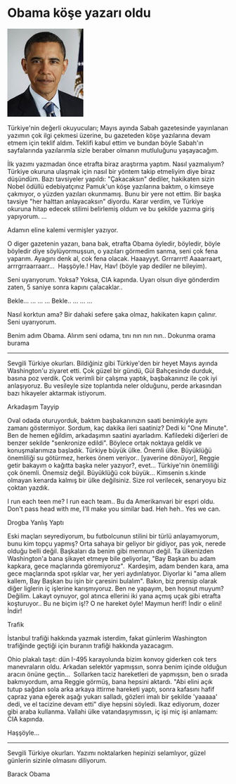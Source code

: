 # Obama köşe yazarı oldu

![](images.jpeg)

Türkiye'nin değerli okuyucuları; Mayıs ayında Sabah gazetesinde yayınlanan yazımın çok ilgi çekmesi üzerine, bu gazeteden köşe yazılarına devam etmem için teklif aldım. Teklifi kabul ettim ve bundan böyle Sabah'ın sayfalarında yazılarımla sizle beraber olmanın mutluluğunu yaşayacağım.

İlk yazımı yazmadan önce etrafta biraz araştırma yaptım. Nasıl yazmalıyım? Türkiye okuruna ulaşmak için nasıl bir yöntem takip etmeliyim diye biraz düşündüm. Bazı tavsiyeler yapıldı: "Çakacaksın" dediler, hakikaten sizin Nobel ödüllü edebiyatçınız Pamuk'un köşe yazılarına baktım, o kimseye çakmıyor, o yüzden yazıları okunmamış. Bunu bir yere not ettim. Bir başka tavsiye "her halttan anlayacaksın" diyordu. Karar verdim, ve  Türkiye okuruna hitap edecek stilimi belirlemiş oldum ve bu şekilde yazıma giriş yapıyorum.
...

Adamın eline kalemi vermişler yazıyor.

O diger gazetenin yazarı, bana bak, etrafta Obama öyledir, böyledir, böyle böyledir diye söylüyormuşsun, o yazıları görmedim sanma, seni çok fena yaparım. Ayagını denk al, cok fena olacak. Haaayyyt. Grrrarrrt! Aaaarraart, arrrgrraarraarr...  Haşşöyle.! Hav, Hav! (böyle yap dediler ne bileyim).

Seni uyarıyorum. Yoksa? Yoksa, CIA kapında. Uyarı olsun diye gönderdim zaten, 5 saniye sonra kapını çalacaklar..

Bekle...
... 
... 
...
Bekle..
...
... 
...

Nasıl korktun ama? Bir dahaki sefere şaka olmaz, hakikaten kapın çalınır. Seni uyarıyorum.

Benim adım Obama. Alırım seni odama, tını nın nın nın.. Dokunma orama burama

* * *

Sevgili Türkiye okurları. Bildiğiniz gibi Türkiye'den bir heyet Mayıs ayında Washington'u ziyaret etti. Çok güzel bir gündü, Gül Bahçesinde durduk, basına poz verdik. Çok verimli bir çalışma yaptık, başbakanınız ile çok iyi anlaşıyoruz. Bu vesileyle size toplantıda neler olduğunu, perde arkasından bazı hikayeler aktarmak istiyorum. 

Arkadaşım Tayyip

Oval odada oturuyorduk, baktım başbakanınızın saati benimkiyle aynı zamanı göstermiyor. Sordum, kaç dakika ileri saatiniz? Dedi ki "One Minute". Ben de hemen eğildim, arkadaşımın saatini ayarladım. Kafiledeki diğerleri de benzer sekilde "senkronize edildi". Böylece ortak noktaya geldik ve konuşmalarımıza başladık. Türkiye büyük ülke. Önemli ülke. Büyüklüğü önemliliği su götürmez, herkes önem veriyor.. [yaverine dönüyor], Reggie getir bakayım o kağıtta başka neler yazıyor?, evet... Türkiye'nin önemliliği çok önemli. Önemsiz değil. Büyüklüğü cok büyük... Kimsenin s.kinde olmayan kenarda kalmış bir ülke değilsiniz. Size rol verilecek,  senaryoyu biz çoktan yazdık.

I run each teen me? I run each team.. Bu da Amerikanvari bir espri oldu. Don't pass head with me, I'll make you similar bad. Heh heh.. Yes we can.

Drogba Yanlış Yaptı

Eski maçları seyrediyorum, bu futbolcunun stilini bir türlü anlayamıyorum, bunu kim topçu yapmış? Orta sahaya bir geliyor bir gidiyor, pas yok, nerede olduğu belli değil. Başkaları da benim gibi memnun değil. Ta ülkenizden Washington'a bana şikayet etmeye bile geliyorlar, "Bay Başkan bu adam kapkara, gece maçlarında göremiyoruz".  Kardeşim, adam benden kara, ama gece maçlarında spot ışıklar var, her yeri aydınlatıyor. Diyorlar ki "ama allem kallem, Bay Başkan bu işin bir çaresini bulalım". Bakın, biz prensip olarak diğer liglerin iç işlerine karışmıyoruz. Ben ne yapayım, ben hoşnut muyum? Değilim. Lakayt oynuyor, gol atınca ellerini iki yana açmış uçak gibi etrafta koşturuyor.. Bu ne biçim iş!? O ne hareket öyle! Maymun herif! İndir o elini! İndir! 

Trafik

İstanbul trafiği hakkında yazmak isterdim, fakat günlerim Washington trafiğinde geçtiği için buranın trafiği hakkında yazacagım.

Ohio plakalı taşıt: dün I-495 karayolunda bizim konvoy giderken cok ters manevraların oldu. Arkadan selektör yapmışsın, sonra benim içinde olduğun aracın önüne geçtin...  Sollarken taciz hareketleri de yapmışsın, ben o sırada bakmıyordum, ama Reggie görmüş, bana hepsini aktardı. "Abi elini açık tutup sağdan sola arka arkaya ittirme hareketi yaptı, sonra kafasını hafif çapraz yana eğerek aşağı yukarı salladı, gözleri imalı bir şekilde 'yaaaaa' dedi, ve el tacizine devam etti" diye hepsini söyledi. Ikaz ediyorum, dozer gibi araba kullanma. Vallahi ülke vatandaşıymıssın, iç işi miç işi anlamam: CIA kapında. 

Haşşöyle...

* * *

Sevgili Türkiye okurları. Yazımı noktalarken hepinizi selamlıyor, güzel günlerin sizinle olmasını diliyorum.

Barack Obama







